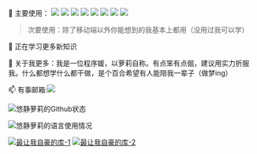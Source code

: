 🔭 主要使用：
[![](https://img.shields.io/badge/c%23%20-%23239120.svg?&style=flat-square&logo=c-sharp&logoColor=white)](https://docs.microsoft.com/en-us/dotnet/csharp/)
[![](https://img.shields.io/badge/-Node.js-43853d?style=flat-square&logo=node.js&logoColor=fff)](https://nodejs.org/)
[![](https://img.shields.io/badge/-HTML5-e34f26?style=flat-square&logo=HTML5&logoColor=fff)](https://html.spec.whatwg.org)
[![](https://img.shields.io/badge/-JavaScript-e5cd0c?style=flat-square&logo=JavaScript&logoColor=000)](https://www.ecma-international.org)
[![](https://img.shields.io/badge/-CSS3-1572B6?style=flat-square&logo=css3&logoColor=white)](https://www.w3.org/Style/CSS/)
[![](https://img.shields.io/badge/-Java-%23ED8B00.svg?&style=flat-square&logo=java&logoColor=white)](https://www.java.com/)
[![](https://img.shields.io/badge/c++%20-%2300599C.svg?&style=flat-square&logo=c%2B%2B&ogoColor=white)](https://docs.microsoft.com/en-us/dotnet/csharp/)
[![](https://img.shields.io/badge/-Git-f05032?style=flat-square&logo=git&logoColor=white)](https://git-scm.com/)
> 次要使用：除了移动端以外你能想到的我基本上都用（没用过我可以学）

🌱 正在学习更多新知识 

💬 关于我更多：我是一位程序媛，以萝莉自称。有点笨有点倔，建议用实力折服我。什么都想学什么都干做，是个百合希望有人能陪我一辈子（做梦ing）

📫 有事邮箱:[![](https://img.shields.io/badge/-i@mikuhl.cn-911318?style=flat-square&logo=Mail.RU&logoColor=white)](mailto:i@mikuhl.cn)

![悠静萝莉的Github状态](https://github-readme-stats.vercel.app/api?username=timi137137&theme=default&show_icons=true)
<br>

![悠静萝莉的语言使用情况](https://github-readme-stats.vercel.app/api/top-langs/?username=timi137137&layout=compact&theme=default)
<br>

[![最让我自豪的库-1](https://github-readme-stats.vercel.app/api/pin/?username=timi137137&repo=AuroraNative)](https://github.com/timi137137/AuroraNative)
[![最让我自豪的库-2](https://github-readme-stats.vercel.app/api/pin/?username=timi137137&repo=MeteorTools)](https://github.com/timi137137/MeteorTools)
